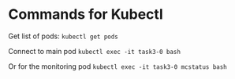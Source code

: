 # Commands for Kubectl

Get list of pods:
`kubectl get pods`

Connect to main pod
`kubectl exec -it task3-0 bash`

Or for the monitoring pod
`kubectl exec -it task3-0 mcstatus bash`
